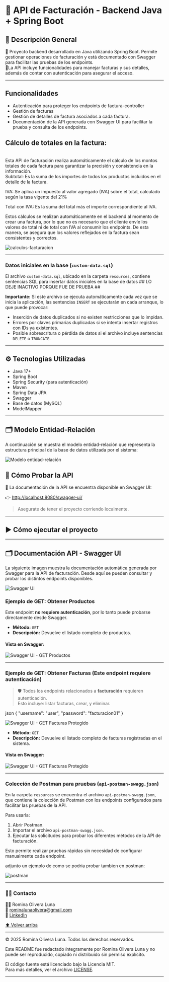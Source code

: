 # 🧾 API de Facturación - Backend Java + Spring Boot

## 🚀 Descripción General

🔧 Proyecto backend desarrollado en Java utilizando Spring Boot. Permite gestionar operaciones de facturación y está documentado con Swagger para facilitar las pruebas de los endpoints.
</br>
🔧La API incluye funcionalidades para manejar facturas y sus detalles, además de contar con autenticación para asegurar el acceso.

---

## Funcionalidades

- Autenticación para proteger los endpoints de factura-controller
- Gestión de facturas 
- Gestión de detalles de factura asociados a cada factura.
- Documentación de la API generada con Swagger UI para facilitar la prueba y consulta de los endpoints.

## Cálculo de totales en la factura:
</br>
Esta API de facturación realiza automáticamente el cálculo de los montos totales de cada factura para garantizar la precisión y consistencia en la información.
</br>
Subtotal: Es la suma de los importes de todos los productos incluidos en el detalle de la factura.

IVA: Se aplica un impuesto al valor agregado (IVA) sobre el total, calculado según la tasa vigente del 21%

Total con IVA: Es la suma del total más el importe correspondiente al IVA.

Estos cálculos se realizan automáticamente en el backend al momento de crear una factura, por lo que no es necesario que el cliente envíe los valores de total ni de total con IVA al consumir los endpoints. De esta manera, se asegura que los valores reflejados en la factura sean consistentes y correctos.

![calculos-facturacion](https://github.com/romyluna/Api_Facturacion/blob/master/screenshot/calculos_facturacion.png?raw=true)

---
### Datos iniciales en la base (`custom-data.sql`)

El archivo `custom-data.sql`, ubicado en la carpeta `resources`, contiene sentencias SQL para insertar datos iniciales en la base de datos ## LO DEJE INACTIVO PORQUE FUE DE PRUEBA ##

**Importante:** Si este archivo se ejecuta automáticamente cada vez que se inicia la aplicación, las sentencias `INSERT` se ejecutarán en cada arranque, lo que puede provocar:

- Inserción de datos duplicados si no existen restricciones que lo impidan.  
- Errores por claves primarias duplicadas si se intenta insertar registros con IDs ya existentes.  
- Posible sobrescritura o pérdida de datos si el archivo incluye sentencias `DELETE` o `TRUNCATE`.

---

## ⚙️ Tecnologías Utilizadas

- Java 17+
- Spring Boot
- Spring Security (para autenticación)
- Maven
- Spring Data JPA
- Swagger
- Base de datos (MySQL)
- ModelMapper

---

## 🗂️ Modelo Entidad-Relación

A continuación se muestra el modelo entidad-relación que representa la estructura principal de la base de datos utilizada por el sistema:

![Modelo entidad-relación](https://github.com/romyluna/Api_Facturacion/blob/master/screenshot/der_diagrama.png?raw=true)


## 🧪 Cómo Probar la API

📄 La documentación de la API se encuentra disponible en Swagger UI:

👉 [http://localhost:8080/swagger-ui/](http://localhost:8080/swagger-ui.html) 
> Asegurate de tener el proyecto corriendo localmente.

---

## ▶️ Cómo ejecutar el proyecto

---

## 🗂️ Documentación API - Swagger UI

La siguiente imagen muestra la documentación automática generada por Swagger para la API de facturación. Desde aquí se pueden consultar y probar los distintos endpoints disponibles.

![Swagger UI](https://github.com/romyluna/Api_Facturacion/blob/master/screenshot/pantalla_Swagger.png?raw=true)

### Ejemplo de GET: Obtener Productos

Este endpoint **no requiere autenticación**, por lo tanto puede probarse directamente desde Swagger.

- **Método:** `GET`
- **Descripción:** Devuelve el listado completo de productos.

#### Vista en Swagger:
![Swagger UI - GET Productos](https://github.com/romyluna/Api_Facturacion/blob/master/screenshot/get_productos.png?raw=true)

---

### Ejemplo de GET: Obtener Facturas (Este endpoint **requiere autenticación**)

> 🛡️ Todos los endpoints relacionados a **facturación** requieren autenticación.  
> Esto incluye: listar facturas, crear, y eliminar.

  json
{
  "username": "user",
  "password": "facturacion01"
}

![Swagger UI - GET Facturas Protegido](https://github.com/romyluna/Api_Facturacion/blob/master/screenshot/login_facturacion.png?raw=true)

- **Método:** `GET`
- **Descripción:** Devuelve el listado completo de facturas registradas en el sistema.


#### Vista en Swagger:

![Swagger UI - GET Facturas Protegido](https://github.com/romyluna/Api_Facturacion/blob/master/screenshot/get_facturas.PNG?raw=true)


---

### Colección de Postman para pruebas (`api-postman-swagg.json`)

En la carpeta `resources` se encuentra el archivo `api-postman-swagg.json`, que contiene la colección de Postman con los endpoints configurados para facilitar las pruebas de la API.

Para usarla:

1. Abrir Postman.  
2. Importar el archivo `api-postman-swagg.json`.  
3. Ejecutar las solicitudes para probar los diferentes métodos de la API de facturación.  

Esto permite realizar pruebas rápidas sin necesidad de configurar manualmente cada endpoint.

adjunto un ejemplo de como se podria probar tambien en postman:

![postman](https://github.com/romyluna/Api_Facturacion/blob/master/screenshot/postman.png?raw=true)

---

### 👩‍💻 Contacto
<a name="contacto"></a>

👩‍💻 Romina Olivera Luna
</br>
💌 rominalunaolivera@gmail.com
</br>
🔗 [LinkedIn
](https://www.linkedin.com/in/romina-bluna/)

[⬆️ Volver arriba](#readme)

---

© 2025 Romina Olivera Luna. Todos los derechos reservados.

Este README fue redactado íntegramente por Romina Olivera Luna y no puede ser reproducido, copiado ni distribuido sin permiso explícito.

El código fuente está licenciado bajo la Licencia MIT.  
Para más detalles, ver el archivo [LICENSE](LICENSE.txt).

---

